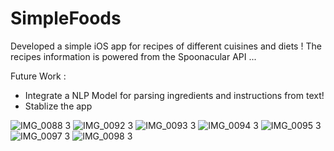 # SimpleFoods

Developed a simple iOS app for recipes of different cuisines and diets ! The recipes information is powered from the Spoonacular API ... 

Future Work :
* Integrate a NLP Model for parsing ingredients and instructions from text!
* Stablize the app


![IMG_0088 3](https://user-images.githubusercontent.com/56647167/93324657-3f70ee00-f827-11ea-9a5f-7002c8c60a15.PNG)
![IMG_0092 3](https://user-images.githubusercontent.com/56647167/93324654-3ed85780-f827-11ea-8e1f-d7069c363da5.PNG)
![IMG_0093 3](https://user-images.githubusercontent.com/56647167/93324653-3e3fc100-f827-11ea-8df1-718924c14d7d.PNG)
![IMG_0094 3](https://user-images.githubusercontent.com/56647167/93324649-3da72a80-f827-11ea-98ae-f09ed49585ab.PNG)
![IMG_0095 3](https://user-images.githubusercontent.com/56647167/93324648-3d0e9400-f827-11ea-89f5-cf601976a8ee.PNG)
![IMG_0097 3](https://user-images.githubusercontent.com/56647167/93324642-3d0e9400-f827-11ea-8542-73de06e69aa7.PNG)
![IMG_0098 3](https://user-images.githubusercontent.com/56647167/93324636-3aac3a00-f827-11ea-8929-847f335d8605.PNG)
